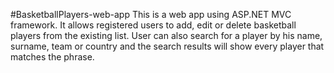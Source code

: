 #BasketballPlayers-web-app
This is a web app using ASP.NET MVC framework. It allows registered users to add, edit or delete basketball players from the existing list. User can also search for a player by his name, surname, team or country and the search results will show every player that matches the phrase.
